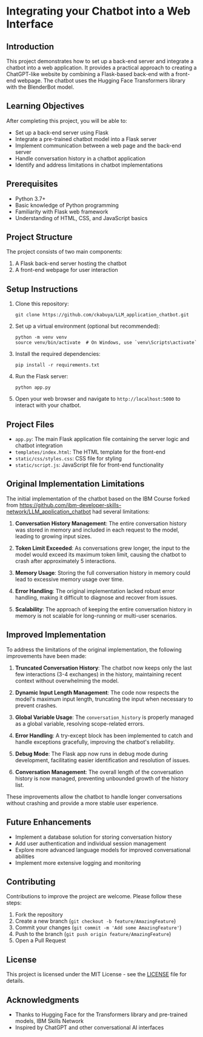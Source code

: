 # Integrating your Chatbot into a Web Interface

## Introduction
This project demonstrates how to set up a back-end server and integrate a chatbot into a web application. It provides a practical approach to creating a ChatGPT-like website by combining a Flask-based back-end with a front-end webpage. The chatbot uses the Hugging Face Transformers library with the BlenderBot model.

## Learning Objectives
After completing this project, you will be able to:
- Set up a back-end server using Flask
- Integrate a pre-trained chatbot model into a Flask server
- Implement communication between a web page and the back-end server
- Handle conversation history in a chatbot application
- Identify and address limitations in chatbot implementations

## Prerequisites
- Python 3.7+
- Basic knowledge of Python programming
- Familiarity with Flask web framework
- Understanding of HTML, CSS, and JavaScript basics

## Project Structure
The project consists of two main components:
1. A Flask back-end server hosting the chatbot
2. A front-end webpage for user interaction

## Setup Instructions
1. Clone this repository:
   ```
   git clone https://github.com/ckabuya/LLM_application_chatbot.git
   ```

2. Set up a virtual environment (optional but recommended):
   ```
   python -m venv venv
   source venv/bin/activate  # On Windows, use `venv\Scripts\activate`
   ```

3. Install the required dependencies:
   ```
   pip install -r requirements.txt
   ```

4. Run the Flask server:
   ```
   python app.py
   ```

5. Open your web browser and navigate to `http://localhost:5000` to interact with your chatbot.

## Project Files
- `app.py`: The main Flask application file containing the server logic and chatbot integration
- `templates/index.html`: The HTML template for the front-end
- `static/css/styles.css`: CSS file for styling
- `static/script.js`: JavaScript file for front-end functionality

## Original Implementation Limitations
The initial implementation of the chatbot based on the IBM Course forked from https://github.com/ibm-developer-skills-network/LLM_application_chatbot had several limitations:

1. **Conversation History Management**: The entire conversation history was stored in memory and included in each request to the model, leading to growing input sizes.

2. **Token Limit Exceeded**: As conversations grew longer, the input to the model would exceed its maximum token limit, causing the chatbot to crash after approximately 5 interactions.

3. **Memory Usage**: Storing the full conversation history in memory could lead to excessive memory usage over time.

4. **Error Handling**: The original implementation lacked robust error handling, making it difficult to diagnose and recover from issues.

5. **Scalability**: The approach of keeping the entire conversation history in memory is not scalable for long-running or multi-user scenarios.

## Improved Implementation
To address the limitations of the original implementation, the following improvements have been made:

1. **Truncated Conversation History**: The chatbot now keeps only the last few interactions (3-4 exchanges) in the history, maintaining recent context without overwhelming the model.

2. **Dynamic Input Length Management**: The code now respects the model's maximum input length, truncating the input when necessary to prevent crashes.

3. **Global Variable Usage**: The `conversation_history` is properly managed as a global variable, resolving scope-related errors.

4. **Error Handling**: A try-except block has been implemented to catch and handle exceptions gracefully, improving the chatbot's reliability.

5. **Debug Mode**: The Flask app now runs in debug mode during development, facilitating easier identification and resolution of issues.

6. **Conversation Management**: The overall length of the conversation history is now managed, preventing unbounded growth of the history list.

These improvements allow the chatbot to handle longer conversations without crashing and provide a more stable user experience.

## Future Enhancements
- Implement a database solution for storing conversation history
- Add user authentication and individual session management
- Explore more advanced language models for improved conversational abilities
- Implement more extensive logging and monitoring

## Contributing
Contributions to improve the project are welcome. Please follow these steps:
1. Fork the repository
2. Create a new branch (`git checkout -b feature/AmazingFeature`)
3. Commit your changes (`git commit -m 'Add some AmazingFeature'`)
4. Push to the branch (`git push origin feature/AmazingFeature`)
5. Open a Pull Request

## License
This project is licensed under the MIT License - see the [LICENSE](LICENSE) file for details.

## Acknowledgments
- Thanks to Hugging Face for the Transformers library and pre-trained models, IBM Skills Network
- Inspired by ChatGPT and other conversational AI interfaces